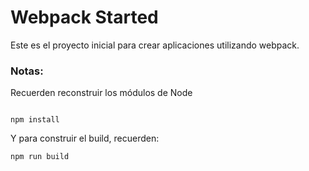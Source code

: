# Webpack Started

Este es el proyecto inicial para crear aplicaciones utilizando webpack.

### Notas:
Recuerden reconstruir los módulos de Node
```

npm install
```
Y para construir el build, recuerden:
```
npm run build
```

